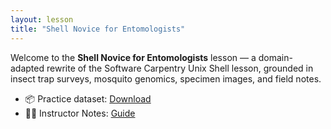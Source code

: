 ```yaml
---
layout: lesson
title: "Shell Novice for Entomologists"
---
```


Welcome to the **Shell Novice for Entomologists** lesson — a domain-adapted rewrite of the
Software Carpentry Unix Shell lesson, grounded in insect trap surveys, mosquito genomics,
specimen images, and field notes.

- 📦 Practice dataset: [Download](data/entomology-shell-lesson-data.txt)
- 🧑‍🏫 Instructor Notes: [Guide](_extras/guide.md)
